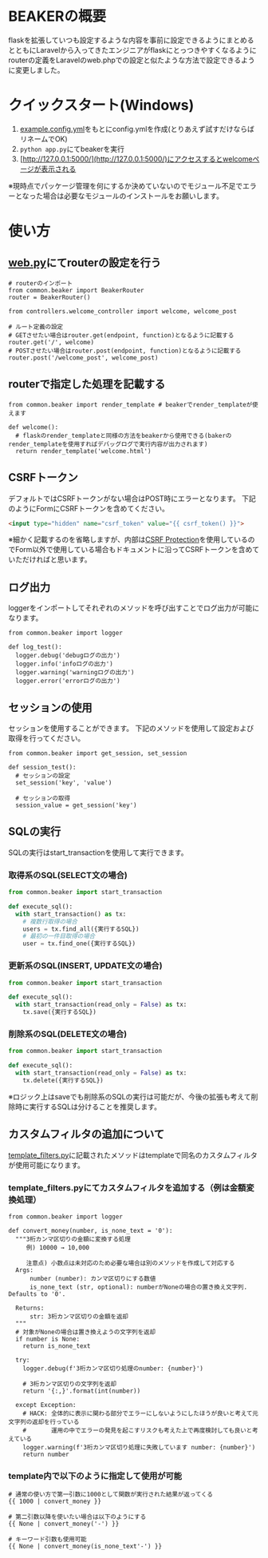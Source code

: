 # BEAKERの概要
flaskを拡張していつも設定するような内容を事前に設定できるようにまとめるとともにLaravelから入ってきたエンジニアがflaskにとっつきやすくなるようにrouterの定義をLaravelのweb.phpでの設定と似たような方法で設定できるように変更しました。

# クイックスタート(Windows)
1. [example.config.yml](https://github.com/KiharaTakahiro/beaker/blob/main/example.config.yml)をもとにconfig.ymlを作成(とりあえず試すだけならばリネームでOK)
1. `python app.py`にてbeakerを実行
1. [http://127.0.0.1:5000/](http://127.0.0.1:5000/)にアクセスするとwelcomeページが表示される


※現時点でパッケージ管理を何にするか決めていないのでモジュール不足でエラーとなった場合は必要なモジュールのインストールをお願いします。


# 使い方
## [web.py](https://github.com/KiharaTakahiro/beaker/blob/main/web.py)にてrouterの設定を行う
```python: web.py
# routerのインポート
from common.beaker import BeakerRouter
router = BeakerRouter()

from controllers.welcome_controller import welcome, welcome_post

# ルート定義の設定
# GETさせたい場合はrouter.get(endpoint, function)となるように記載する
router.get('/', welcome)
# POSTさせたい場合はrouter.post(endpoint, function)となるように記載する
router.post('/welcome_post', welcome_post)

```
## routerで指定した処理を記載する
```python: test_controller.py
from common.beaker import render_template # beakerでrender_templateが使えます

def welcome():
  # flaskのrender_templateと同様の方法をbeakerから使用できる(bakerのrender_templateを使用すればデバッグログで実行内容が出力されます)
  return render_template('welcome.html')
```

## CSRFトークン
デフォルトではCSRFトークンがない場合はPOST時にエラーとなります。
下記のようにFormにCSRFトークンを含めてください。
```html
<input type="hidden" name="csrf_token" value="{{ csrf_token() }}">
```
※細かく記載するのを省略しますが、内部は[CSRF Protection](https://flask-wtf.readthedocs.io/en/0.15.x/csrf/)を使用しているのでForm以外で使用している場合もドキュメントに沿ってCSRFトークンを含めていただければと思います。

## ログ出力
loggerをインポートしてそれぞれのメソッドを呼び出すことでログ出力が可能になります。
```
from common.beaker import logger

def log_test():
  logger.debug('debugログの出力')
  logger.info('infoログの出力')
  logger.warning('warningログの出力')
  logger.error('errorログの出力')

```

## セッションの使用
セッションを使用することができます。
下記のメソッドを使用して設定および取得を行ってください。
```
from common.beaker import get_session, set_session

def session_test():
  # セッションの設定
  set_session('key', 'value')
  
  # セッションの取得
  session_value = get_session('key')

```
## SQLの実行
SQLの実行はstart_transactionを使用して実行できます。
### 取得系のSQL(SELECT文の場合)
```python
from common.beaker import start_transaction

def execute_sql():
  with start_transaction() as tx:
    # 複数行取得の場合
    users = tx.find_all({実行するSQL})
    # 最初の一件目取得の場合
    user = tx.find_one({実行するSQL})
```

### 更新系のSQL(INSERT, UPDATE文の場合)
```python
from common.beaker import start_transaction

def execute_sql():
  with start_transaction(read_only = False) as tx:
    tx.save({実行するSQL})

```

### 削除系のSQL(DELETE文の場合)
```python
from common.beaker import start_transaction

def execute_sql():
  with start_transaction(read_only = False) as tx:
    tx.delete({実行するSQL})

```
※ロジック上はsaveでも削除系のSQLの実行は可能だが、今後の拡張も考えて削除時に実行するSQLは分けることを推奨します。

## カスタムフィルタの追加について
[template_filters.py](https://github.com/KiharaTakahiro/beaker/blob/main/template_filters.py)に記載されたメソッドはtemplateで同名のカスタムフィルタが使用可能になります。
### template_filters.pyにてカスタムフィルタを追加する（例は金額変換処理）
```
from common.beaker import logger

def convert_money(number, is_none_text = '0'):
  """3桁カンマ区切りの金額に変換する処理
     例) 10000 → 10,000

     注意点) 小数点は未対応のため必要な場合は別のメソッドを作成して対応する
  Args:
      number (number): カンマ区切りにする数値 
      is_none_text (str, optional): numberがNoneの場合の置き換え文字列. Defaults to '0'.

  Returns:
      str: 3桁カンマ区切りの金額を返却
  """
  # 対象がNoneの場合は置き換えようの文字列を返却
  if number is None:
    return is_none_text

  try:
    logger.debug(f'3桁カンマ区切り処理のnumber: {number}')

    # 3桁カンマ区切りの文字列を返却
    return '{:,}'.format(int(number))

  except Exception:
    # HACK: 全体的に表示に関わる部分でエラーにしないようにしたほうが良いと考えて元文字列の返却を行っている
    #       運用の中でエラーの発見を起こすリスクも考えた上で再度検討しても良いと考えている
    logger.warning(f'3桁カンマ区切り処理に失敗しています number: {number}')
    return number
```
### template内で以下のように指定して使用が可能
```
# 通常の使い方で第一引数に1000として関数が実行された結果が返ってくる
{{ 1000 | convert_money }}

# 第二引数以降を使いたい場合は以下のようにする
{{ None | convert_money('-') }}

# キーワード引数も使用可能
{{ None | convert_money(is_none_text'-') }}
```
